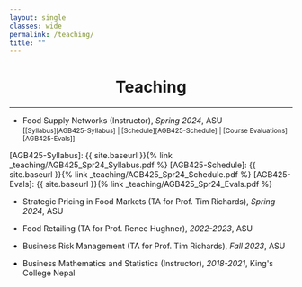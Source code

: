 ```yaml
---
layout: single
classes: wide
permalink: /teaching/
title: ""
---
```


# <center> Teaching </center>

---

* Food Supply Networks (Instructor), *Spring 2024*, ASU  
<small>[[Syllabus][AGB425-Syllabus] | [Schedule][AGB425-Schedule] | [Course Evaluations][AGB425-Evals]]</small>

[AGB425-Syllabus]: {{ site.baseurl }}{% link _teaching/AGB425_Spr24_Syllabus.pdf %}
[AGB425-Schedule]: {{ site.baseurl }}{% link _teaching/AGB425_Spr24_Schedule.pdf %}
[AGB425-Evals]: {{ site.baseurl }}{% link _teaching/AGB425_Spr24_Evals.pdf %}


* Strategic Pricing in Food Markets (TA for Prof. Tim Richards), *Spring 2024*, ASU
  
* Food Retailing (TA for Prof. Renee Hughner), *2022-2023*, ASU

* Business Risk Management (TA for Prof. Tim Richards), *Fall 2023*, ASU

* Business Mathematics and Statistics (Instructor), *2018-2021*, King's College Nepal
